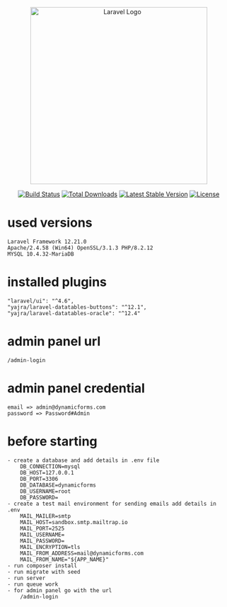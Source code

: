 <p align="center"><a href="https://laravel.com" target="_blank"><img src="https://raw.githubusercontent.com/laravel/art/master/logo-lockup/5%20SVG/2%20CMYK/1%20Full%20Color/laravel-logolockup-cmyk-red.svg" width="400" alt="Laravel Logo"></a></p>

<p align="center">
<a href="https://github.com/laravel/framework/actions"><img src="https://github.com/laravel/framework/workflows/tests/badge.svg" alt="Build Status"></a>
<a href="https://packagist.org/packages/laravel/framework"><img src="https://img.shields.io/packagist/dt/laravel/framework" alt="Total Downloads"></a>
<a href="https://packagist.org/packages/laravel/framework"><img src="https://img.shields.io/packagist/v/laravel/framework" alt="Latest Stable Version"></a>
<a href="https://packagist.org/packages/laravel/framework"><img src="https://img.shields.io/packagist/l/laravel/framework" alt="License"></a>
</p>

# used versions

    Laravel Framework 12.21.0
    Apache/2.4.58 (Win64) OpenSSL/3.1.3 PHP/8.2.12
    MYSQL 10.4.32-MariaDB

# installed plugins

    "laravel/ui": "^4.6",
    "yajra/laravel-datatables-buttons": "^12.1",
    "yajra/laravel-datatables-oracle": "^12.4"
# admin panel url
    /admin-login
# admin panel credential
    email => admin@dynamicforms.com
    password => Password#Admin

# before starting
    - create a database and add details in .env file
        DB_CONNECTION=mysql
        DB_HOST=127.0.0.1
        DB_PORT=3306
        DB_DATABASE=dynamicforms
        DB_USERNAME=root
        DB_PASSWORD=
    - create a test mail environment for sending emails add details in .env
        MAIL_MAILER=smtp
        MAIL_HOST=sandbox.smtp.mailtrap.io
        MAIL_PORT=2525
        MAIL_USERNAME=
        MAIL_PASSWORD=
        MAIL_ENCRYPTION=tls
        MAIL_FROM_ADDRESS=mail@dynamicforms.com
        MAIL_FROM_NAME="${APP_NAME}"
    - run composer install
    - run migrate with seed
    - run server 
    - run queue work
    - for admin panel go with the url 
        /admin-login
